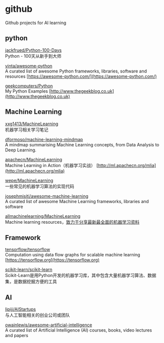 
# github

Github projects for AI learning  


## python

[jackfrued/Python-100-Days](https://github.com/jackfrued/Python-100-Days)  
Python - 100天从新手到大师  

[vinta/awesome-python](https://github.com/vinta/awesome-python)  
A curated list of awesome Python frameworks, libraries, software and resources [https://awesome-python.com/](https://awesome-python.com/)  

[geekcomputers/Python](https://github.com/geekcomputers/Python)  
My Python Examples [http://www.thegeekblog.co.uk](http://www.thegeekblog.co.uk)  


## Machine Learning

[xxg1413/MachineLearning](https://github.com/xxg1413/MachineLearning)  
机器学习相关学习笔记  

[dformoso/machine-learning-mindmap](https://github.com/dformoso/machine-learning-mindmap)  
A mindmap summarising Machine Learning concepts, from Data Analysis to Deep Learning.   

[apachecn/MachineLearning](https://github.com/apachecn/MachineLearning)  
Machine Learning in Action（机器学习实战） [http://ml.apachecn.org/mlia](http://ml.apachecn.org/mlia)  

[wepe/MachineLearning](https://github.com/wepe/MachineLearning)  
一些常见的机器学习算法的实现代码  

[josephmisiti/awesome-machine-learning](https://github.com/josephmisiti/awesome-machine-learning)  
A curated list of awesome Machine Learning frameworks, libraries and software  

[allmachinelearning/MachineLearning](https://github.com/allmachinelearning/MachineLearning)  
Machine learning resources，[致力于分享最新最全面的机器学习资料](https://allmachinelearning.github.io/MachineLearning/)  


## Framework

[tensorflow/tensorflow](https://github.com/tensorflow/tensorflow)  
Computation using data flow graphs for scalable machine learning [https://tensorflow.org](https://tensorflow.org)  

[scikit-learn/scikit-learn](https://github.com/scikit-learn/scikit-learn)  
Scikit-Learn是用Python开发的机器学习库，其中包含大量机器学习算法、数据集，是数据挖掘方便的工具  


## AI

[lipiji/AIStartups](https://github.com/lipiji/AIStartups)  
与人工智能相关的创业公司或团队  

[owainlewis/awesome-artificial-intelligence](https://github.com/owainlewis/awesome-artificial-intelligence)  
A curated list of Artificial Intelligence (AI) courses, books, video lectures and papers  

